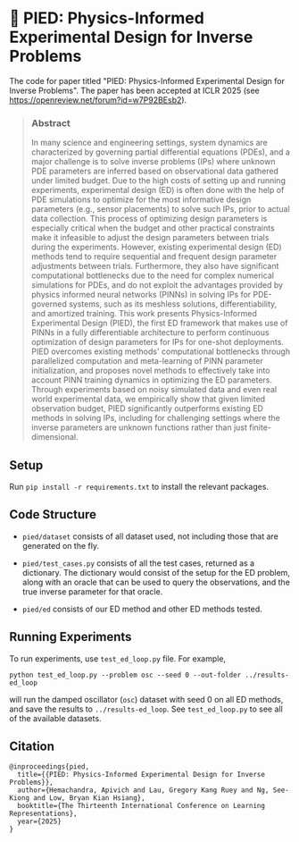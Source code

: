 # 🥧 PIED: Physics-Informed Experimental Design for Inverse Problems

The code for paper titled "PIED: Physics-Informed Experimental Design for Inverse Problems". The paper has been accepted at ICLR 2025 (see https://openreview.net/forum?id=w7P92BEsb2).

> ### Abstract
> In many science and engineering settings, system dynamics are characterized by governing partial differential equations (PDEs), and a major challenge is to solve inverse problems (IPs) where unknown PDE parameters are inferred based on observational data gathered under limited budget. Due to the high costs of setting up and running experiments, experimental design (ED) is often done with the help of PDE simulations to optimize for the most informative design parameters (e.g., sensor placements) to solve such IPs, prior to actual data collection. This process of optimizing design parameters is especially critical when the budget and other practical constraints make it infeasible to adjust the design parameters between trials during the experiments. However, existing experimental design (ED) methods tend to require sequential and frequent design parameter adjustments between trials. Furthermore, they also have significant computational bottlenecks due to the need for complex numerical simulations for PDEs, and do not exploit the advantages provided by physics informed neural networks (PINNs) in solving IPs for PDE-governed systems, such as its meshless solutions, differentiability, and amortized training. This work presents Physics-Informed Experimental Design (PIED), the first ED framework that makes use of PINNs in a fully differentiable architecture to perform continuous optimization of design parameters for IPs for one-shot deployments. PIED overcomes existing methods' computational bottlenecks through parallelized computation and meta-learning of PINN parameter initialization, and proposes novel methods to effectively take into account PINN training dynamics in optimizing the ED parameters. Through experiments based on noisy simulated data and even real world experimental data, we empirically show that given limited observation budget, PIED significantly outperforms existing ED methods in solving IPs, including for challenging settings where the inverse parameters are unknown functions rather than just finite-dimensional.

## Setup

Run `pip install -r requirements.txt` to install the relevant packages. 

## Code Structure

- `pied/dataset` consists of all dataset used, not including those that are generated on the fly.

- `pied/test_cases.py` consists of all the test cases, returned as a dictionary. The dictionary would consist of the setup for the ED problem, along with an oracle that can be used to query the observations, and the true inverse parameter for that oracle.

- `pied/ed` consists of our ED method and other ED methods tested.

## Running Experiments

To run experiments, use `test_ed_loop.py` file. For example,
```
python test_ed_loop.py --problem osc --seed 0 --out-folder ../results-ed_loop
```
will run the damped oscillator (`osc`) dataset with seed 0 on all ED methods, and save the results to `../results-ed_loop`. See `test_ed_loop.py` to see all of the available datasets.

## Citation

```
@inproceedings{pied,
  title={{PIED: Physics-Informed Experimental Design for Inverse Problems}},
  author={Hemachandra, Apivich and Lau, Gregory Kang Ruey and Ng, See-Kiong and Low, Bryan Kian Hsiang},
  booktitle={The Thirteenth International Conference on Learning Representations},
  year={2025}
}
```
